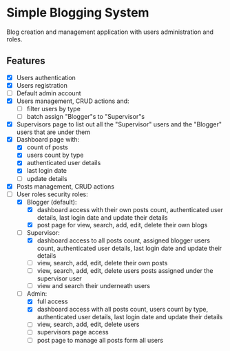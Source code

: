 # Simple Blogging System

Blog creation and management application with users administration and roles.

## Features

-   [x] Users authentication
-   [x] Users registration
-   [ ] Default admin account
-   [x] Users management, CRUD actions and:
    -   [ ] filter users by type
    -   [ ] batch assign "Blogger"s to "Supervisor"s
-   [x] Supervisors page to list out all the "Supervisor" users and the "Blogger" users that are under them
-   [x] Dashboard page with:
    -   [x] count of posts
    -   [x] users count by type
    -   [x] authenticated user details
    -   [x] last login date
    -   [ ] update details
-   [x] Posts management, CRUD actions
-   [ ] User roles security roles:
    -   [x] Blogger (default):
        -   [x] dashboard access with their own posts count, authenticated user details, last login date and update their details
        -   [x] post page for view, search, add, edit, delete their own blogs
    -   [ ] Supervisor:
        -   [x] dashboard access to all posts count, assigned blogger users count, authenticated user details, last login date and update their details
        -   [ ] view, search, add, edit, delete their own posts
        -   [ ] view, search, add, edit, delete users posts assigned under the supervisor user
        -   [ ] view and search their underneath users
    -   [ ] Admin:
        -   [x] full access
        -   [x] dashboard access with all posts count, users count by type, authenticated user details, last login date and update their details
        -   [ ] view, search, add, edit, delete users
        -   [ ] supervisors page access
        -   [ ] post page to manage all posts form all users
